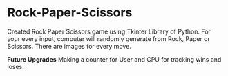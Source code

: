 # Rock-Paper-Scissors
Created Rock Paper Scissors game using Tkinter Library of Python. 
For your every input, computer will randomly generate from Rock, Paper or Scissors. 
There are images for every move.

**Future Upgrades**
Making a counter for User and CPU for tracking wins and loses.
